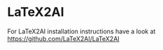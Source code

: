 # LaTeX2AI

For LaTeX2AI installation instructions have a look at https://github.com/LaTeX2AI/LaTeX2AI
